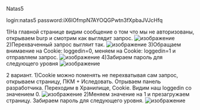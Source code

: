 Natas5

login:natas5
password:iX6IOfmpN7AYOQGPwtn3fXpbaJVJcHfq

1)На главной странице видим сообщение о том что мы не авторизованы, открываем burp и смотрим как выглядит запрос.
![изображение](https://user-images.githubusercontent.com/54982244/173063836-ae1056c0-1eec-49f1-bddf-c8abc1db2940.png)
2)Перехваченный запрос выгляит так.
![изображение](https://user-images.githubusercontent.com/54982244/173063970-28a2f2f3-2719-4471-8774-3e15d67e661e.png)
3)Обращаем внимаение на Cookie: loggedin=0, меняем на Cookie: loggedin=1 и отправляем запрос.
![изображение](https://user-images.githubusercontent.com/54982244/173064103-9922dc68-5d1f-492c-96a2-8f5e4d6e35e7.png)
4)Забираем пароль для следующего уровня
![изображение](https://user-images.githubusercontent.com/54982244/173064155-aa30df3a-27a2-45d7-a8b5-94ad8a1e0926.png)

2 вариант.
1)Cookie можно поменять не перехватывая сам запрос, открываем страницу, ПКМ + Иследовать. Отрываем панель разработчика. Переходим в Хранилище, Cookie.
Видим наш loggedin со значением 0.
![изображение](https://user-images.githubusercontent.com/54982244/173065445-831fa45e-9867-4cf6-9b46-48a5e786765c.png)
2)Меняем значение на 1 и презагружаем страницу. Забираем пароль для следующего уровня.
![изображение](https://user-images.githubusercontent.com/54982244/173065633-63e832ac-8525-4bfa-848c-120a1a93d06b.png)
